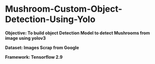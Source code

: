 # Mushroom-Custom-Object-Detection-Using-Yolo

   **Objective: To build object Detection Model to detect Mushrooms from image using yolov3**
   
   **Dataset: Images Scrap from Google**
  
   **Framework: Tensorflow 2.9**

